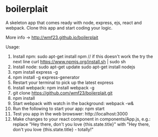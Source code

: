 # boilerplait

A skeleton app that comes ready with node, express, ejs, react and webpack. Clone this app and start coding your logic.

More info -> http://wmf23.github.io/boilerplait

Usage:
1.  Install npm:
    sudo apt-get install npm // if this doesn't work the try the next line
    curl https://www.npmjs.org/install.sh | sudo sh
2.  Install node:
    sudo apt-get update
    sudo apt-get install nodejs
3.  npm install express -g
4.  npm install -g express-generator
5.  Restart your terminal to pick up the latest express
6.  Install webpack:
    npm install webpack -g
6.  git clone https://github.com/wmf23/boilerplait.git
8.  npm install
9.  Start webpack with watch in the background:
    webpack -w&
10. Run the following to start your app:
    npm start
11. Test you app in the web browswer:
    http://localhost:3000
12. Make changes to your react component in components/App.js, e.g.: replace "Hey there, don't you love {this.state.title}" with "Hey there, don't you love {this.state.title} - totally!"

